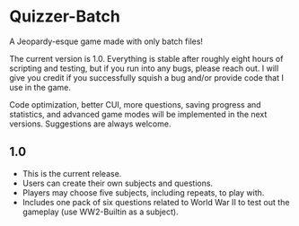 # Quizzer-Batch
A Jeopardy-esque game made with only batch files!

The current version is 1.0. Everything is stable after roughly eight hours of scripting and testing, but if you run into any bugs, please reach out. I will give you credit if you successfully squish a bug and/or provide code that I use in the game.

Code optimization, better CUI, more questions, saving progress and statistics, and advanced game modes will be implemented in the next versions. Suggestions are always welcome.

## 1.0 ##
* This is the current release.
* Users can create their own subjects and questions.
* Players may choose five subjects, including repeats, to play with.
* Includes one pack of six questions related to World War II to test out the gameplay (use WW2-Builtin as a subject).
